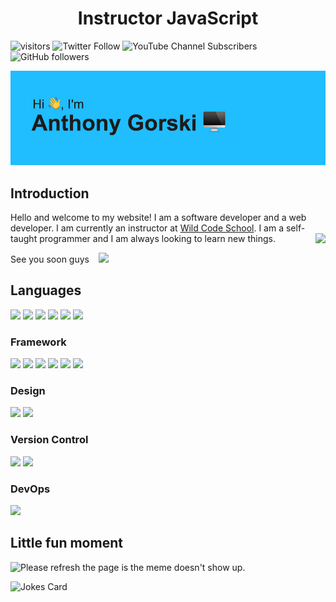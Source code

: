 <h1 align="center"> Instructor JavaScript</h1>

![visitors](https://visitor-badge.glitch.me/badge?page_id=GorskiAnthony)
![Twitter Follow](https://img.shields.io/twitter/follow/Gorski_anthony?style=social)
![YouTube Channel Subscribers](https://img.shields.io/youtube/channel/subscribers/UCWVgHNcrKtH_mTf9aMPA_4g?style=social)
![GitHub followers](https://img.shields.io/github/followers/GorskiAnthony?style=social)

<img src="https://raw.githubusercontent.com/GorskiAnthony/GorskiAnthony/master/header.png" alt="banner">

## Introduction

Hello and welcome to my website! I am a software developer and a web developer. I am currently an instructor at [Wild Code School](https://www.wildcodeschool.com/fr-FR).
I am a self-taught programmer and I am always looking to learn new things.
<a href="https://agorski.fr/" target="_blank"><img src='https://avataaars.io/?avatarStyle=Transparent&topType=NoHair&accessoriesType=Prescription02&facialHairType=BeardLight&facialHairColor=Auburn&clotheType=Hoodie&clotheColor=Heather&eyeType=Wink&eyebrowType=UpDown&mouthType=Smile&skinColor=Light'
align="right" height="125"
/></a>

See you soon guys &ensp; <img src="https://media.giphy.com/media/hvRJCLFzcasrR4ia7z/giphy.gif" width="20px">

## Languages

<p>
	<img src="https://img.shields.io/badge/html5%20-%23E34F26.svg?&style=for-the-badge&logo=html5&logoColor=white"/>
	<img src="https://img.shields.io/badge/css3%20-%231572B6.svg?&style=for-the-badge&logo=css3&logoColor=white"/>
	<img src="https://img.shields.io/badge/javascript%20-%23323330.svg?&style=for-the-badge&logo=javascript&logoColor=%23F7DF1E"/>
	<img src="https://img.shields.io/badge/TypeScript-007ACC?style=for-the-badge&logo=typescript&logoColor=white"/>
	<img src="https://img.shields.io/badge/php-%23777BB4.svg?&style=for-the-badge&logo=php&logoColor=white"/>
	<img src="https://img.shields.io/badge/markdown-%23000000.svg?&style=for-the-badge&logo=markdown&logoColor=white"/>
</p>

### Framework

<p>
	<img src="https://img.shields.io/badge/node.js%20-%2343853D.svg?&style=for-the-badge&logo=node.js&logoColor=white"/>
	<img src="https://img.shields.io/badge/express.js%20-%23404d59.svg?&style=for-the-badge"/>
	<img src="https://img.shields.io/badge/reactJS%20-%2320232a.svg?&style=for-the-badge&logo=react&logoColor=%2361DAFB"/>
	<img src="https://img.shields.io/badge/tailwindcss%20-%2338B2AC.svg?&style=for-the-badge&logo=tailwind-css&logoColor=white"/>
	<img src="https://img.shields.io/badge/bootstrap%20-%23563D7C.svg?&style=for-the-badge&logo=bootstrap&logoColor=white"/>
	<img src="https://img.shields.io/badge/jquery%20-%230769AD.svg?&style=for-the-badge&logo=jquery&logoColor=white"/>
</p>

### Design

<p>
<img src="https://img.shields.io/badge/adobe%20xd%20-%23FF26BE.svg?&style=for-the-badge&logo=adobe%20xd&logoColor=white"/>
<img src="https://img.shields.io/badge/figma%20-%23F24E1E.svg?&style=for-the-badge&logo=figma&logoColor=white"/>
</p>

### Version Control

<p>
<img src="https://img.shields.io/badge/git%20-%23F05033.svg?&style=for-the-badge&logo=git&logoColor=white"/>
<img src="https://img.shields.io/badge/github%20-%23121011.svg?&style=for-the-badge&logo=github&logoColor=white"/>
</p>

### DevOps

<p>
	<img src="https://img.shields.io/badge/docker%20-%230db7ed.svg?&style=for-the-badge&logo=docker&logoColor=white"/>
</p>

## Little fun moment

<img src='https://random-memer.herokuapp.com/' title="Meme" alt="Please refresh the page is the meme doesn't show up.">

<!-- Markdown -->

![Jokes Card](https://readme-jokes.vercel.app/api)
